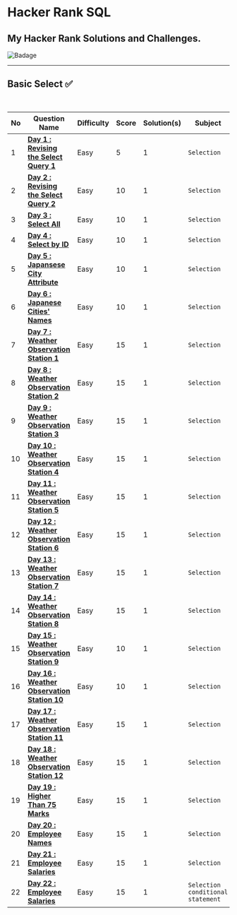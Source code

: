 # Hacker Rank SQL
## My Hacker Rank Solutions and Challenges.

![Badage](https://github.com/abheeshtsingh2803/HackerRank_SQL/assets/131380599/844ec3ed-adb1-4971-a033-c2e450108d51)

___

## Basic Select ✅

<br>

| No | Question Name | Difficulty | Score | Solution(s) | Subject | HR Link |
|--|--|--|--|--|--|--|
| 1 | [**Day 1 : Revising the Select Query 1**](solution/Revising_Select_Query.md) | Easy | 5 | 1 | `Selection` | [link](https://www.hackerrank.com/challenges/revising-the-select-query/problem?isFullScreen=true) |
| 2 | [**Day 2 : Revising the Select Query 2**](Solution/Revising_the_Select_Query_2.md) | Easy | 10 | 1 | `Selection` | [link](https://www.hackerrank.com/challenges/revising-the-select-query-2/problem?isFullScreen=true) |
| 3 | [**Day 3 : Select All**](Solution/Select_all.md) | Easy | 10 | 1 | `Selection` | [link](https://www.hackerrank.com/challenges/select-all-sql/problem?isFullScreen=true) |
| 4 | [**Day 4 : Select by ID**](Solution/Select_by_ID.md) | Easy | 10 | 1 | `Selection` | [link](https://www.hackerrank.com/challenges/select-by-id/problem?isFullScreen=true) |
| 5 | [**Day 5 : Japansese City Attribute**](Solution/Japanese_city_attributes.md) | Easy | 10 | 1 | `Selection` | [link](https://www.hackerrank.com/challenges/japanese-cities-attributes/problem?isFullScreen=true) |
| 6 | [**Day 6 : Japanese Cities' Names**](Solution/Japanese_cities'_names.md) | Easy | 10 | 1 | `Selection` | [link](https://www.hackerrank.com/challenges/japanese-cities-name/problem?isFullScreen=true) |
| 7 | [**Day 7 : Weather Observation Station 1**](Solution/Weather_Observation_Station_1.md) | Easy | 15 | 1 | `Selection` | [link](https://www.hackerrank.com/challenges/weather-observation-station-1/problem?isFullScreen=true) |
| 8 | [**Day 8 : Weather Observation Station 2**](Solution/Weather_Observation_Station_2.md) | Easy | 15 | 1 | `Selection` | [link](https://www.hackerrank.com/challenges/weather-observation-station-2/problem?isFullScreen=true) |
| 9 | [**Day 9 : Weather Observation Station 3**](Solution/Weather_Observation_Station_3.md) | Easy | 15 | 1 | `Selection` | [link](https://www.hackerrank.com/challenges/weather-observation-station-3/problem?isFullScreen=true) |
| 10 | [**Day 10 : Weather Observation Station 4**](Solution/Weather_Observation_Station_4.md) | Easy | 15 | 1 | `Selection` | [link](https://www.hackerrank.com/challenges/weather-observation-station-4/problem?isFullScreen=true) |
| 11 | [**Day 11 : Weather Observation Station 5**](Solution/Weather_Observation_Station_5.md) | Easy | 15 | 1 | `Selection` | [link](https://www.hackerrank.com/challenges/weather-observation-station-5/problem?isFullScreen=true) |
| 12 | [**Day 12 : Weather Observation Station 6**](Solution/Weather_Observation_Station_6.md) | Easy | 15 | 1 | `Selection` | [link](https://www.hackerrank.com/challenges/weather-observation-station-6/problem?isFullScreen=true) |
| 13 | [**Day 13 : Weather Observation Station 7**](Solution/Weather_Observation_Station_7.md) | Easy | 15 | 1 | `Selection` | [link](https://www.hackerrank.com/challenges/weather-observation-station-7/problem?isFullScreen=true) |
| 14 | [**Day 14 : Weather Observation Station 8**](Solution/Weather_Observation_Station_8.md) | Easy | 15 | 1 | `Selection` | [link](https://www.hackerrank.com/challenges/weather-observation-station-8/problem?isFullScreen=true) |
| 15 | [**Day 15 : Weather Observation Station 9**](Solution/Weather_Observation_Station_9.md) | Easy | 10 | 1 | `Selection` | [link](https://www.hackerrank.com/challenges/weather-observation-station-9/problem?isFullScreen=true) |
| 16 | [**Day 16 : Weather Observation Station 10**](Solution/Weather_Observation_Station_10.md) | Easy | 10 | 1 | `Selection` | [link](https://www.hackerrank.com/challenges/weather-observation-station-10/problem?isFullScreen=true) |
| 17 | [**Day 17 : Weather Observation Station 11**](Solution/Weather_Observation_Station_11.md) | Easy | 15 | 1 | `Selection` | [link](https://www.hackerrank.com/challenges/weather-observation-station-11/problem?isFullScreen=true) |
| 18 | [**Day 18 : Weather Observation Station 12**](Solution/Weather_Observation_Station_12.md) | Easy | 15 | 1 | `Selection` | [link](https://www.hackerrank.com/challenges/weather-observation-station-12/problem?isFullScreen=true) |
| 19 | [**Day 19 : Higher Than 75 Marks**](Solution/Higher_Than_75_Marks.md) | Easy | 15 | 1 | `Selection` | [link](https://www.hackerrank.com/challenges/more-than-75-marks/problem?isFullScreen=true) |
| 20 | [**Day 20 : Employee Names**](Solution/Employee_Names.md) | Easy | 15 | 1 | `Selection` | [link](https://www.hackerrank.com/challenges/name-of-employees/problem?isFullScreen=true) |
| 21 | [**Day 21 : Employee Salaries**](Solution/Employee_Salaries.md) | Easy | 15 | 1 | `Selection` | [link](https://www.hackerrank.com/challenges/salary-of-employees/problem?isFullScreen=true) |
| 22 | [**Day 22 : Employee Salaries**](Solution/Type_of_Triangle.md) | Easy | 15 | 1 | `Selection` `conditional statement` | [link](https://www.hackerrank.com/challenges/what-type-of-triangle/problem?isFullScreen=true) |
